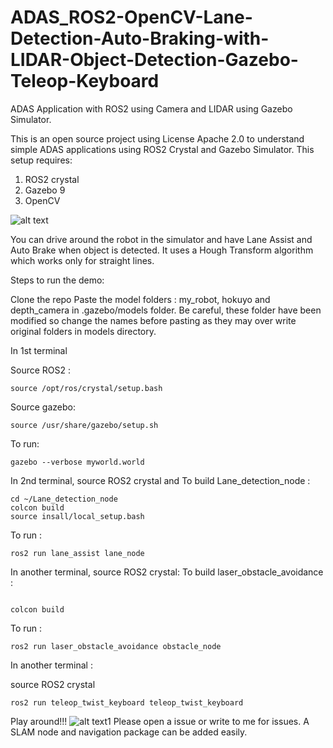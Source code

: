 # ADAS_ROS2-OpenCV-Lane-Detection-Auto-Braking-with-LIDAR-Object-Detection-Gazebo-Teleop-Keyboard
ADAS Application with ROS2 using Camera and LIDAR using Gazebo Simulator.


This is an open source project using License Apache 2.0 to understand simple ADAS applications using ROS2 Crystal and Gazebo Simulator.
This setup requires:
  1. ROS2 crystal
  2. Gazebo 9
  3. OpenCV

![alt text](https://github.com/Viplav04/ADAS_ROS2-OpenCV-Lane-Detection-Auto-Braking-with-LIDAR-Object-Detection-Gazebo-Teleop-Keyboard/blob/master/RO2_ADAS.png)


You can drive around the robot in the simulator and have Lane Assist and Auto Brake when object is detected. It uses a Hough Transform algorithm which works only for straight lines.

Steps to run the demo:

Clone the repo
Paste the model folders : my_robot, hokuyo and depth_camera in .gazebo/models folder. Be careful, these folder have been modified so change the names before pasting as they may over write original folders in models directory.


In 1st terminal

Source ROS2 :

```source /opt/ros/crystal/setup.bash```

Source gazebo:

```source /usr/share/gazebo/setup.sh```

To run:

```gazebo --verbose myworld.world```

In 2nd terminal, source ROS2 crystal and
To build Lane_detection_node :

```
cd ~/Lane_detection_node
colcon build
source insall/local_setup.bash
```

To run : 

```ros2 run lane_assist lane_node```


In another terminal, source ROS2 crystal:
To build laser_obstacle_avoidance :

```cd ~/laser_obstacle_avoidance

colcon build
```

To run : 

```ros2 run laser_obstacle_avoidance obstacle_node```


In another terminal : 

source ROS2 crystal

```ros2 run teleop_twist_keyboard teleop_twist_keyboard```


Play around!!!
![alt text1](https://github.com/Viplav04/ADAS_ROS2-OpenCV-Lane-Detection-Auto-Braking-with-LIDAR-Object-Detection-Gazebo-Teleop-Keyboard/blob/master/Screenshot%20from%202019-08-30%2014-12-47.png)
Please open a issue or write to me for issues. A SLAM node and navigation package can be added easily.

